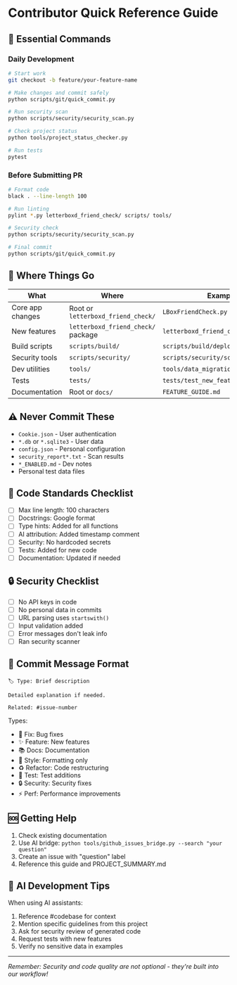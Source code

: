 # Contributor Quick Reference Guide

## 🚀 Essential Commands

### Daily Development
```bash
# Start work
git checkout -b feature/your-feature-name

# Make changes and commit safely
python scripts/git/quick_commit.py

# Run security scan
python scripts/security/security_scan.py

# Check project status
python tools/project_status_checker.py

# Run tests
pytest
```

### Before Submitting PR
```bash
# Format code
black . --line-length 100

# Run linting
pylint *.py letterboxd_friend_check/ scripts/ tools/

# Security check
python scripts/security/security_scan.py

# Final commit
python scripts/git/quick_commit.py
```

## 📁 Where Things Go

| What | Where | Example |
|------|-------|---------|
| Core app changes | Root or `letterboxd_friend_check/` | `LBoxFriendCheck.py` |
| New features | `letterboxd_friend_check/` package | `letterboxd_friend_check/features/` |
| Build scripts | `scripts/build/` | `scripts/build/deploy.py` |
| Security tools | `scripts/security/` | `scripts/security/scan_deps.py` |
| Dev utilities | `tools/` | `tools/data_migration.py` |
| Tests | `tests/` | `tests/test_new_feature.py` |
| Documentation | Root or `docs/` | `FEATURE_GUIDE.md` |

## ⚠️ Never Commit These

- `Cookie.json` - User authentication
- `*.db` or `*.sqlite3` - User data
- `config.json` - Personal configuration
- `security_report*.txt` - Scan results
- `*_ENABLED.md` - Dev notes
- Personal test data files

## 🎯 Code Standards Checklist

- [ ] Max line length: 100 characters
- [ ] Docstrings: Google format
- [ ] Type hints: Added for all functions
- [ ] AI attribution: Added timestamp comment
- [ ] Security: No hardcoded secrets
- [ ] Tests: Added for new code
- [ ] Documentation: Updated if needed

## 🔒 Security Checklist

- [ ] No API keys in code
- [ ] No personal data in commits
- [ ] URL parsing uses `startswith()`
- [ ] Input validation added
- [ ] Error messages don't leak info
- [ ] Ran security scanner

## 📝 Commit Message Format

```
🏷️ Type: Brief description

Detailed explanation if needed.

Related: #issue-number
```

Types:
- 🐛 Fix: Bug fixes
- ✨ Feature: New features
- 📚 Docs: Documentation
- 🎨 Style: Formatting only
- ♻️ Refactor: Code restructuring
- 🧪 Test: Test additions
- 🔒 Security: Security fixes
- ⚡ Perf: Performance improvements

## 🆘 Getting Help

1. Check existing documentation
2. Use AI bridge: `python tools/github_issues_bridge.py --search "your question"`
3. Create an issue with "question" label
4. Reference this guide and PROJECT_SUMMARY.md

## 🤖 AI Development Tips

When using AI assistants:
1. Reference #codebase for context
2. Mention specific guidelines from this project
3. Ask for security review of generated code
4. Request tests with new features
5. Verify no sensitive data in examples

---
*Remember: Security and code quality are not optional - they're built into our workflow!*
